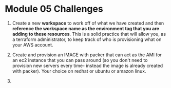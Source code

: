 # Module 05 Challenges

1. Create a new **workspace** to work off of what we have created and then __reference the workspace name as the environment tag that you are adding to these resources__. This is a solid practice that will allow you, as a terraform administrator, to keep track of who is provisioning what on your AWS account.

2. Create and provision an IMAGE with packer that can act as the AMI for an ec2 instance that you can pass around (so you don't need to provision new servers every time- instead the image is already created with packer). Your choice on redhat or ubuntu or amazon linux.

3. 